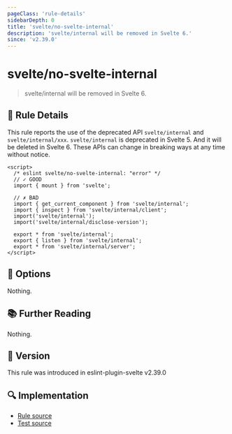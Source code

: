 ```yaml
---
pageClass: 'rule-details'
sidebarDepth: 0
title: 'svelte/no-svelte-internal'
description: 'svelte/internal will be removed in Svelte 6.'
since: 'v2.39.0'
---
```


# svelte/no-svelte-internal

> svelte/internal will be removed in Svelte 6.

## :book: Rule Details

This rule reports the use of the deprecated API `svelte/internal` and `svelte/internal/xxx`. `svelte/internal` is deprecated in Svelte 5. And it will be deleted in Svelte 6. These APIs can change in breaking ways at any time without notice.

<ESLintCodeBlock>

<!--eslint-skip-->

```svelte
<script>
  /* eslint svelte/no-svelte-internal: "error" */
  // ✓ GOOD
  import { mount } from 'svelte';

  // ✗ BAD
  import { get_current_component } from 'svelte/internal';
  import { inspect } from 'svelte/internal/client';
  import('svelte/internal');
  import('svelte/internal/disclose-version');

  export * from 'svelte/internal';
  export { listen } from 'svelte/internal';
  export * from 'svelte/internal/server';
</script>
```

</ESLintCodeBlock>

## :wrench: Options

Nothing.

## :books: Further Reading

<!--TODO: update here when relevant statements are added in Svelte 5 documentation -->

Nothing.

## :rocket: Version

This rule was introduced in eslint-plugin-svelte v2.39.0

## :mag: Implementation

- [Rule source](https://github.com/sveltejs/eslint-plugin-svelte/blob/main/src/rules/no-svelte-internal.ts)
- [Test source](https://github.com/sveltejs/eslint-plugin-svelte/blob/main/tests/src/rules/no-svelte-internal.ts)
